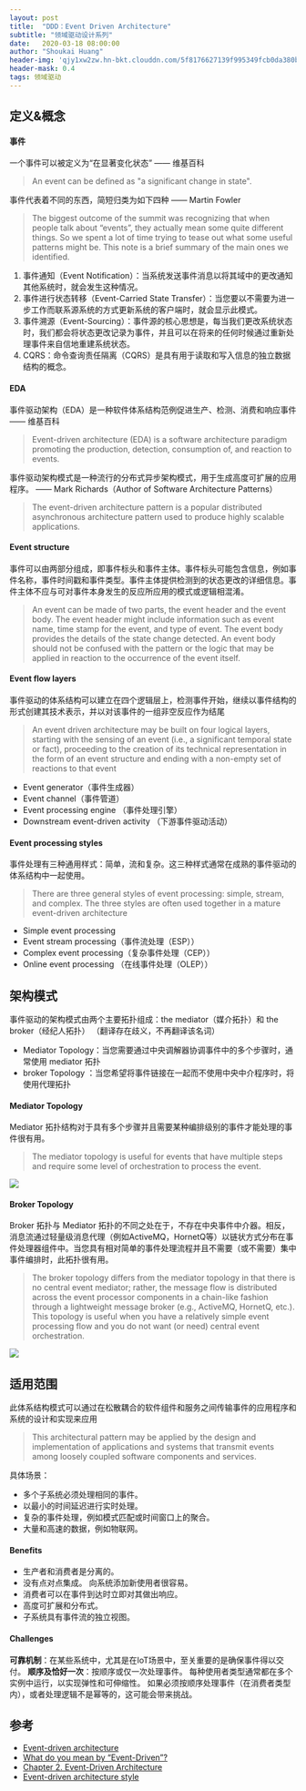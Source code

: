 ```yaml
---
layout: post
title:  "DDD：Event Driven Architecture"
subtitle: "领域驱动设计系列"
date:   2020-03-18 08:00:00
author: "Shoukai Huang"
header-img: 'qjy1xw2zw.hn-bkt.clouddn.com/5f8176627139f995349fcb0da380b308.jpg'
header-mask: 0.4
tags: 领域驱动
---
```



## 定义&概念

#### 事件

一个事件可以被定义为“在显著变化状态” —— 维基百科

>An event can be defined as "a significant change in state".

事件代表着不同的东西，简短归类为如下四种 —— Martin Fowler

>The biggest outcome of the summit was recognizing that when people talk about “events”, they actually mean some quite different things. So we spent a lot of time trying to tease out what some useful patterns might be. This note is a brief summary of the main ones we identified.

1. 事件通知（Event Notification）：当系统发送事件消息以将其域中的更改通知其他系统时，就会发生这种情况。
2. 事件进行状态转移（Event-Carried State Transfer）：当您要以不需要为进一步工作而联系源系统的方式更新系统的客户端时，就会显示此模式。
3. 事件溯源（Event-Sourcing）：事件源的核心思想是，每当我们更改系统状态时，我们都会将状态更改记录为事件，并且可以在将来的任何时候通过重新处理事件来自信地重建系统状态。
4. CQRS：命令查询责任隔离（CQRS）是具有用于读取和写入信息的独立数据结构的概念。



#### EDA

事件驱动架构（EDA）是一种软件体系结构范例促进生产、检测、消费和响应事件 —— 维基百科

>Event-driven architecture (EDA) is a software architecture paradigm promoting the production, detection, consumption of, and reaction to events.

事件驱动架构模式是一种流行的分布式异步架构模式，用于生成高度可扩展的应用程序。 —— Mark Richards（Author of Software Architecture Patterns）

>The event-driven architecture pattern is a popular distributed asynchronous architecture pattern used to produce highly scalable applications. 


#### Event structure

事件可以由两部分组成，即事件标头和事件主体。事件标头可能包含信息，例如事件名称，事件时间戳和事件类型。事件主体提供检测到的状态更改的详细信息。事件主体不应与可对事件本身发生的反应所应用的模式或逻辑相混淆。

>An event can be made of two parts, the event header and the event body. The event header might include information such as event name, time stamp for the event, and type of event. The event body provides the details of the state change detected. An event body should not be confused with the pattern or the logic that may be applied in reaction to the occurrence of the event itself.


#### Event flow layers

事件驱动的体系结构可以建立在四个逻辑层上，检测事件开始，继续以事件结构的形式创建其技术表示，并以对该事件的一组非空反应作为结尾

>An event driven architecture may be built on four logical layers, starting with the sensing of an event (i.e., a significant temporal state or fact), proceeding to the creation of its technical representation in the form of an event structure and ending with a non-empty set of reactions to that event

* Event generator（事件生成器）
* Event channel（事件管道）
* Event processing engine （事件处理引擎）
* Downstream event-driven activity （下游事件驱动活动）

#### Event processing styles

事件处理有三种通用样式：简单，流和复杂。这三种样式通常在成熟的事件驱动的体系结构中一起使用。

>There are three general styles of event processing: simple, stream, and complex. The three styles are often used together in a mature event-driven architecture

* Simple event processing
* Event stream processing（事件流处理（ESP））
* Complex event processing（复杂事件处理（CEP））
* Online event processing （在线事件处理（OLEP））


## 架构模式

事件驱动的架构模式由两个主要拓扑组成：the mediator（媒介拓扑）和 the broker（经纪人拓扑） （翻译存在歧义，不再翻译该名词）

* Mediator Topology：当您需要通过中央调解器协调事件中的多个步骤时，通常使用 mediator 拓扑
* broker Topology ：当您希望将事件链接在一起而不使用中央中介程序时，将使用代理拓扑

#### Mediator Topology

Mediator 拓扑结构对于具有多个步骤并且需要某种编排级别的事件才能处理的事件很有用。

> The mediator topology is useful for events that have multiple steps and require some level of orchestration to process the event.

![](http://qjy1xw2zw.hn-bkt.clouddn.com/307c7788e1631bbe9df727dafcccbcc5.jpg)

#### Broker Topology

Broker 拓扑与 Mediator 拓扑的不同之处在于，不存在中央事件中介器。相反，消息流通过轻量级消息代理（例如ActiveMQ，HornetQ等）以链状方式分布在事件处理器组件中。当您具有相对简单的事件处理流程并且不需要（或不需要）集中事件编排时，此拓扑很有用。

>The broker topology differs from the mediator topology in that there is no central event mediator; rather, the message flow is distributed across the event processor components in a chain-like fashion through a lightweight message broker (e.g., ActiveMQ, HornetQ, etc.). This topology is useful when you have a relatively simple event processing flow and you do not want (or need) central event orchestration.

![](http://qjy1xw2zw.hn-bkt.clouddn.com/6196fcab32a762bb767308018c217016.jpg)



## 适用范围

此体系结构模式可以通过在松散耦合的软件组件和服务之间传输事件的应用程序和系统的设计和实现来应用

>This architectural pattern may be applied by the design and implementation of applications and systems that transmit events among loosely coupled software components and services. 

具体场景：

* 多个子系统必须处理相同的事件。
* 以最小的时间延迟进行实时处理。
* 复杂的事件处理，例如模式匹配或时间窗口上的聚合。
* 大量和高速的数据，例如物联网。

#### Benefits

* 生产者和消费者是分离的。
* 没有点对点集成。 向系统添加新使用者很容易。
* 消费者可以在事件到达时立即对其做出响应。
* 高度可扩展和分布式。
* 子系统具有事件流的独立视图。

#### Challenges

**可靠机制**：在某些系统中，尤其是在IoT场景中，至关重要的是确保事件得以交付。
**顺序及恰好一次**：按顺序或仅一次处理事件。 每种使用者类型通常都在多个实例中运行，以实现弹性和可伸缩性。 如果必须按顺序处理事件（在消费者类型内），或者处理逻辑不是幂等的，这可能会带来挑战。


## 参考

* [Event-driven architecture](https://en.wikipedia.org/wiki/Event-driven_architecture)
* [What do you mean by “Event-Driven”?](https://martinfowler.com/articles/201701-event-driven.html)
* [Chapter 2. Event-Driven Architecture](https://www.oreilly.com/library/view/software-architecture-patterns/9781491971437/ch02.html)
* [Event-driven architecture style](https://docs.microsoft.com/en-us/azure/architecture/guide/architecture-styles/event-driven)